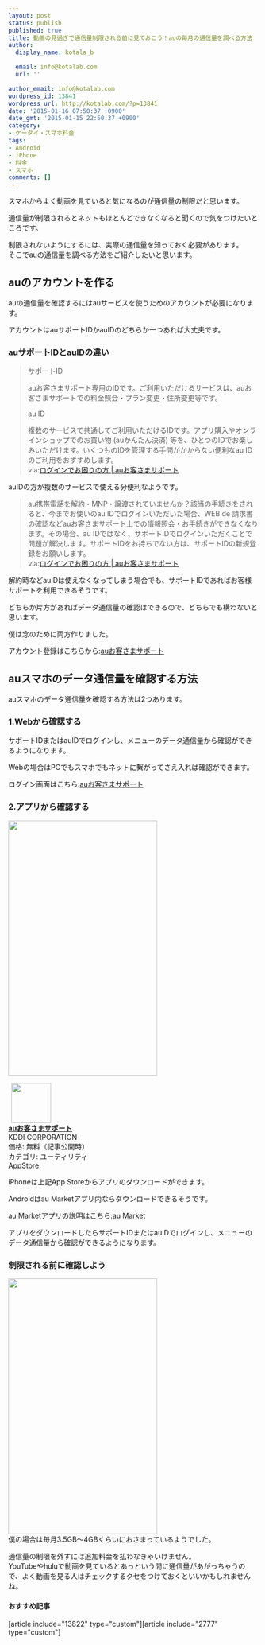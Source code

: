 ```yaml
---
layout: post
status: publish
published: true
title: 動画の見過ぎで通信量制限される前に見ておこう！auの毎月の通信量を調べる方法
author:
  display_name: kotala_b

  email: info@kotalab.com
  url: ''

author_email: info@kotalab.com
wordpress_id: 13841
wordpress_url: http://kotalab.com/?p=13841
date: '2015-01-16 07:50:37 +0900'
date_gmt: '2015-01-15 22:50:37 +0900'
category:
- ケータイ・スマホ料金
tags:
- Android
- iPhone
- 料金
- スマホ
comments: []
---
```

<p>スマホからよく動画を見ていると気になるのが通信量の制限だと思います。</p>
<p>通信量が制限されるとネットもほとんどできなくなると聞くので気をつけたいところです。</p>
<p>制限されないようにするには、実際の通信量を知っておく必要があります。<br />
そこでauの通信量を調べる方法をご紹介したいと思います。<br />
<!--more--></p>
<h2>auのアカウントを作る</h2>
<p>auの通信量を確認するにはauサービスを使うためのアカウントが必要になります。</p>
<p>アカウントはauサポートIDかauIDのどちらか一つあれば大丈夫です。</p>
<h3>auサポートIDとauIDの違い</h3>
<blockquote><p>サポートID</p>
<p>auお客さまサポート専用のIDです。ご利用いただけるサービスは、auお客さまサポートでの料金照会・プラン変更・住所変更等です。</p>
<p>au ID</p>
<p>複数のサービスで共通してご利用いただけるIDです。アプリ購入やオンラインショップでのお買い物 (auかんたん決済) 等を、ひとつのIDでお楽しみいただけます。いくつものIDを管理する手間がかからない便利なau IDのご利用をおすすめします。<br />
via:<a href="https://cs.kddi.com/support/login_help.html#idpass" target="_blank">ログインでお困りの方 | auお客さまサポート</a><a href="http://b.hatena.ne.jp/entry/https://cs.kddi.com/support/login_help.html#idpass" target="_blank"><img border="0" src="http://b.hatena.ne.jp/entry/image/https://cs.kddi.com/support/login_help.html#idpass" alt="" /></a></p></blockquote>
<p>auIDの方が複数のサービスで使える分便利なようです。</p>
<blockquote><p>au携帯電話を解約・MNP・譲渡されていませんか？該当の手続きをされると、今までお使いのau IDでログインいただいた場合、WEB de 請求書の確認などauお客さまサポート上での情報照会・お手続きができなくなります。その場合、au IDではなく、サポートIDでログインいただくことで問題が解決します。サポートIDをお持ちでない方は、サポートIDの新規登録をお願いします。<br />
via:<a href="https://cs.kddi.com/support/login_help.html#idpass" target="_blank">ログインでお困りの方 | auお客さまサポート</a><a href="http://b.hatena.ne.jp/entry/https://cs.kddi.com/support/login_help.html#idpass" target="_blank"><img border="0" src="http://b.hatena.ne.jp/entry/image/https://cs.kddi.com/support/login_help.html#idpass" alt="" /></a></p></blockquote>
<p>解約時などauIDは使えなくなってしまう場合でも、サポートIDであればお客様サポートを利用できるそうです。</p>
<p>どちらか片方があればデータ通信量の確認はできるので、どちらでも構わないと思います。</p>
<p>僕は念のために両方作りました。</p>
<p>アカウント登録はこちらから:<a href="https://cs.kddi.com/support/smt_i/index.html" target="_blank">auお客さまサポート</a><a href="http://b.hatena.ne.jp/entry/https://cs.kddi.com/support/smt_i/index.html" target="_blank"><img border="0" src="http://b.hatena.ne.jp/entry/image/https://cs.kddi.com/support/smt_i/index.html" alt="" /></a></p>
<h2>auスマホのデータ通信量を確認する方法</h2>
<p>auスマホのデータ通信量を確認する方法は2つあります。</p>
<h3>1.Webから確認する</h3>
<p>サポートIDまたはauIDでログインし、メニューのデータ通信量から確認ができるようになります。</p>
<p>Webの場合はPCでもスマホでもネットに繋がってさえ入れば確認ができます。</p>
<p>ログイン画面はこちら:<a href="https://cs.kddi.com/support/smt_i/index.html" target="_blank">auお客さまサポート</a><a href="http://b.hatena.ne.jp/entry/https://cs.kddi.com/support/smt_i/index.html" target="_blank"><img border="0" src="http://b.hatena.ne.jp/entry/image/https://cs.kddi.com/support/smt_i/index.html" alt="" /></a></p>
<h3>2.アプリから確認する</h3>
<p><img alt="" src="http://kotalab.com/wp-content/uploads/2015/01/slooProImg_20150116074037.jpg" width="300" height="514" /></p>
<div class="applink">
<div class="applinkimg"><a href="https://itunes.apple.com/jp/app/auo-kesamasapoto/id479159684?mt=8&uo=4&at=10l4yU" rel="nofollow" target="_blank"><img hspace="6" src="http://a800.phobos.apple.com/us/r30/Purple1/v4/94/07/ea/9407ea46-b9b0-d821-e5a4-56bd68d42f5c/mzl.hkafpzsr.png" width="80" /></a></div>
<div class="applinktext">
<div class="applinktitle"><strong><a href="https://itunes.apple.com/jp/app/auo-kesamasapoto/id479159684?mt=8&uo=4&at=10l4yU" rel="nofollow" target="_blank">auお客さまサポート</a></strong></div>
<div class="applinkinfo">KDDI CORPORATION</div>
<div class="applinkinfo">価格: 無料（記事公開時）</div>
<div class="applinkinfo">カテゴリ: ユーティリティ</div>
</div>
<div class="clear"></div>
<div class="appstorelink"><a href="https://itunes.apple.com/jp/app/auo-kesamasapoto/id479159684?mt=8&uo=4&at=10l4yU" rel="nofollow" target="_blank">AppStore</a></div>
</div>
<p>iPhoneは上記App Storeからアプリのダウンロードができます。</p>
<p>Androidはau Marketアプリ内ならダウンロードできるそうです。</p>
<p>au Marketアプリの説明はこちら:<a href="http://market.kddi.com/update_info/" target="_blank">au Market</a><a href="http://b.hatena.ne.jp/entry/http://market.kddi.com/update_info/" target="_blank"><img border="0" src="http://b.hatena.ne.jp/entry/image/http://market.kddi.com/update_info/" alt="" /></a></p>
<p>アプリをダウンロードしたらサポートIDまたはauIDでログインし、メニューのデータ通信量から確認ができるようになります。</p>
<h3>制限される前に確認しよう</h3>
<p><img alt="" src="http://kotalab.com/wp-content/uploads/2015/01/slooProImg_20150116074036.jpg" width="300" height="514" /><br />
僕の場合は毎月3.5GB〜4GBくらいにおさまっているようでした。</p>
<p>通信量の制限を外すには追加料金を払わなきゃいけません。<br />
YouTubeやhuluで動画を見ているとあっという間に通信量があがっちゃうので、よく動画を見る人はチェックするクセをつけておくといいかもしれませんね。</p>
<h4 class="rel">おすすめ記事</h4>
<p>[article include="13822" type="custom"][article include="2777" type="custom"]</p>
<div class="clear"></div>
